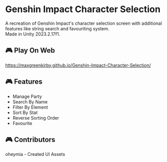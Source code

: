 # Genshin Impact Character Selection
A recreation of Genshin Impact's character selection screen with additional features like string search and favouriting system. <br>
Made in Unity 2023.2.17f1.

## 🎮 Play On Web
https://maxgreenkirby.github.io/Genshin-Impact-Character-Selection/

## 🎮 Features
- Manage Party
- Search By Name
- Filter By Element
- Sort By Stat
- Reverse Sorting Order
- Favourite

## 🎮 Contributors
oheymia - Created UI Assets
